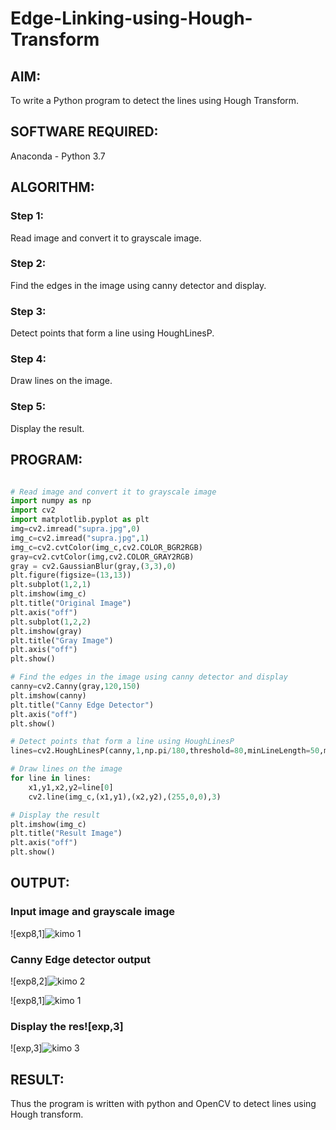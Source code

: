 # Edge-Linking-using-Hough-Transform
## AIM:
To write a Python program to detect the lines using Hough Transform.

## SOFTWARE REQUIRED:
Anaconda - Python 3.7

## ALGORITHM:
### Step 1:
Read image and convert it to grayscale image.

### Step 2:
Find the edges in the image using canny detector and display.

### Step 3:
Detect points that form a line using HoughLinesP.

### Step 4:
Draw lines on the image.

### Step 5:
Display the result.

## PROGRAM:
```Python

# Read image and convert it to grayscale image
import numpy as np
import cv2
import matplotlib.pyplot as plt
img=cv2.imread("supra.jpg",0)
img_c=cv2.imread("supra.jpg",1)
img_c=cv2.cvtColor(img_c,cv2.COLOR_BGR2RGB)
gray=cv2.cvtColor(img,cv2.COLOR_GRAY2RGB)
gray = cv2.GaussianBlur(gray,(3,3),0)
plt.figure(figsize=(13,13))
plt.subplot(1,2,1)
plt.imshow(img_c)
plt.title("Original Image")
plt.axis("off")
plt.subplot(1,2,2)
plt.imshow(gray)
plt.title("Gray Image")
plt.axis("off")
plt.show()

# Find the edges in the image using canny detector and display
canny=cv2.Canny(gray,120,150)
plt.imshow(canny)
plt.title("Canny Edge Detector")
plt.axis("off")
plt.show()

# Detect points that form a line using HoughLinesP
lines=cv2.HoughLinesP(canny,1,np.pi/180,threshold=80,minLineLength=50,maxLineGap=250)

# Draw lines on the image
for line in lines:
    x1,y1,x2,y2=line[0]
    cv2.line(img_c,(x1,y1),(x2,y2),(255,0,0),3)

# Display the result
plt.imshow(img_c)
plt.title("Result Image")
plt.axis("off")
plt.show()

```

## OUTPUT:

### Input image and grayscale image
![exp8,1]![kimo 1](https://user-images.githubusercontent.com/75241177/171119699-7b34d44e-a385-4f14-ad03-01a7ee33b5c9.jpg)




### Canny Edge detector output

![exp8,2]![kimo 2](https://user-images.githubusercontent.com/75241177/171119767-bedfe3f0-17a3-400c-80f5-3481d9e2fda5.jpg)

![exp8,1]![kimo 1](https://user-images.githubusercontent.com/75241177/171119810-7f159cd1-f82e-458e-8c11-f92402cd0398.jpg)



### Display the res![exp,3]

![exp,3]![kimo 3](https://user-images.githubusercontent.com/75241177/171119857-19e0c692-84a6-4bd6-a22e-0ad4fdd0642a.jpg)




## RESULT:
Thus the program is written with python and OpenCV to detect lines using Hough transform. 
